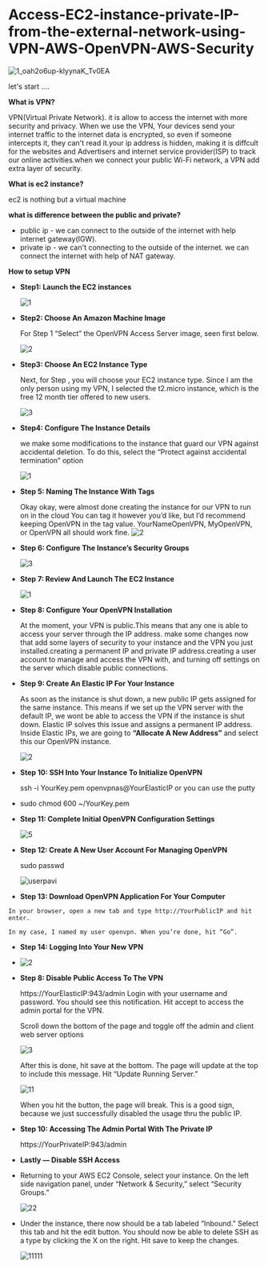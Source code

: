 # **Access-EC2-instance-private-IP-from-the-external-network-using-VPN-AWS-OpenVPN-AWS-Security**

![1_oah2o6up-klyynaK_Tv0EA](https://github.com/Pavithra1640/Deploying-a-Portfolio-on-AWS-S3-using-GitHub-Actions-/assets/165140491/adf78d82-48b6-4547-aa63-2ad09c805757)

let's start ....

**What is VPN?**

VPN(Virtual Private Network). it is allow to access the internet with more security and privacy. When we use the VPN, Your devices send your internet traffic to the internet data is encrypted, so even if someone intercepts it, they can't read it.your ip address is hidden, making it is diffcult for the websites and Advertisers and internet service provider(ISP) to track our online activities.when we connect your public Wi-Fi network, a VPN add extra layer of security.

**What is ec2 instance?**

ec2 is nothing but a virtual machine

**what is difference between the public and private?**

- public ip - we can connect to the outside of the internet with help internet gateway(IGW).
- private ip - we can't connecting to the outside of the internet. we can connect the internet with help of NAT gateway.
  
**How to setup VPN**
  
  - **Step1: Launch the EC2 instances**
    
    ![1](https://github.com/Pavithra1640/Deploying-a-Portfolio-on-AWS-S3-using-GitHub-Actions-/assets/165140491/e17e39ea-2dd8-453b-ada0-7ed764ca5f2d)
    
  - **Step2: Choose An Amazon Machine Image**
    
    For Step 1 “Select” the OpenVPN Access Server image, seen first below.
    
    ![2](https://github.com/Pavithra1640/Deploying-a-Portfolio-on-AWS-S3-using-GitHub-Actions-/assets/165140491/faffa42d-c217-4d7e-812e-917db3a417ac)
    

  - **Step3: Choose An EC2 Instance Type**
    
    Next, for Step , you will choose your EC2 instance type. Since I am the only person using my VPN, I selected the t2.micro instance, which is the free 12 month 
    tier offered to new 
    users.
    
    ![3](https://github.com/Pavithra1640/Deploying-a-Portfolio-on-AWS-S3-using-GitHub-Actions-/assets/165140491/ed64641f-df53-47ee-af19-cfb733974a81)
    
  - **Step4: Configure The Instance Details**
    
    we make some modifications to the instance that guard our VPN against accidental deletion. To do this, select the “Protect against accidental termination” option
    
    ![1](https://github.com/Pavithra1640/Deploying-a-Portfolio-on-AWS-S3-using-GitHub-Actions-/assets/165140491/cb04296b-eff1-479a-b134-03e1b0ed63b3)

  - **Step 5: Naming The Instance With Tags**
    
    Okay okay, were almost done creating the instance for our VPN to run on in the cloud
    You can tag it however you’d like, but I’d recommend keeping OpenVPN in the tag value. YourNameOpenVPN, MyOpenVPN, or OpenVPN all should work fine.
    ![2](https://github.com/Pavithra1640/Deploying-a-Portfolio-on-AWS-S3-using-GitHub-Actions-/assets/165140491/d9779f62-97a2-4441-892b-d5048aa31fc9)

  - **Step 6: Configure The Instance’s Security Groups**
    
    ![3](https://github.com/Pavithra1640/Deploying-a-Portfolio-on-AWS-S3-using-GitHub-Actions-/assets/165140491/375dd747-4d4d-4b5a-b31e-21f156a0bb53)
    
  - **Step 7: Review And Launch The EC2 Instance**
    
     ![1](https://github.com/Pavithra1640/Deploying-a-Portfolio-on-AWS-S3-using-GitHub-Actions-/assets/165140491/19393169-a9cb-49bf-8548-4014d71584c2)
    
  - **Step 8: Configure Your OpenVPN Installation**
    
    At the moment, your VPN is public.This means that any one is able to access your server through the IP address.
    make some changes now that add some layers of security to your instance and the VPN you just installed.creating a permanent IP and private IP address.creating a 
    user account to manage and access the VPN with, and turning off settings on the server which disable public connections.
    
  - **Step 9: Create An Elastic IP For Your Instance**
    
    As soon as the instance is shut down, a new public IP gets assigned for the same instance. This means if we set up the VPN server with the default IP, we wont be 
    able to access the 
    VPN if the instance is shut down. Elastic IP solves this issue and assigns a permanent IP address.
    Inside Elastic IPs, we are going to **“Allocate A New Address”** and select this our OpenVPN instance.
    
    ![2](https://github.com/Pavithra1640/Deploying-a-Portfolio-on-AWS-S3-using-GitHub-Actions-/assets/165140491/64bf374e-15b3-42e7-901b-4bec0ce45277)
    
  - **Step 10: SSH Into Your Instance To Initialize OpenVPN**
    
    ssh -i YourKey.pem openvpnas@YourElasticIP
    or
    you can use the putty
   - sudo chmod 600 ~/YourKey.pem
     
  - **Step 11: Complete Initial OpenVPN Configuration Settings**
    
    ![5](https://github.com/Pavithra1640/Deploying-a-Portfolio-on-AWS-S3-using-GitHub-Actions-/assets/165140491/94ec3df6-33d0-432b-b99e-8dffd80d24e5)
    
  - **Step 12: Create A New User Account For Managing OpenVPN**
    
    sudo passwd <your password>

    ![userpavi](https://github.com/Pavithra1640/Deploying-a-Portfolio-on-AWS-S3-using-GitHub-Actions-/assets/165140491/c8a52743-4c01-41b9-b1f0-a9045664537a)

   - **Step 13: Download OpenVPN Application For Your Computer**
    
    In your browser, open a new tab and type http://YourPublicIP and hit enter.
    
    In my case, I named my user openvpn. When you’re done, hit “Go”.
    
  - **Step 14: Logging Into Your New VPN**
    
  - ![2](https://github.com/Pavithra1640/Deploying-a-Portfolio-on-AWS-S3-using-GitHub-Actions-/assets/165140491/5bb218fd-a2d6-47fa-afe8-1ed12cd505b8)

  - **Step 8: Disable Public Access To The VPN**
    
    https://YourElasticIP:943/admin
    Login with your username and password. You should see this notification. Hit accept to access the admin portal for the VPN.

    Scroll down the bottom of the page and toggle off the admin and client web server options
    
    ![3](https://github.com/Pavithra1640/Deploying-a-Portfolio-on-AWS-S3-using-GitHub-Actions-/assets/165140491/227cbd15-22c7-4055-864b-4ab3e6b963b2)

    After this is done, hit save at the bottom. The page will update at the top to include this message. Hit “Update Running Server.”
    
    ![11](https://github.com/Pavithra1640/Deploying-a-Portfolio-on-AWS-S3-using-GitHub-Actions-/assets/165140491/e2931c5f-e9a3-4db2-b102-0a5c18fb48c3)
    
    When you hit the button, the page will break. This is a good sign, because we just successfully disabled the usage thru the public IP.
    
  - **Step 10: Accessing The Admin Portal With The Private IP**
  
    https://YourPrivateIP:943/admin
  
  - **Lastly — Disable SSH Access**
    
  - Returning to your AWS EC2 Console, select your instance. On the left side navigation panel, under “Network & Security,” select “Security Groups.”
    
    ![22](https://github.com/Pavithra1640/Deploying-a-Portfolio-on-AWS-S3-using-GitHub-Actions-/assets/165140491/34fa796d-6953-4086-9e18-f10465d28214)

  - Under the instance, there now should be a tab labeled “Inbound.” Select this tab and hit the edit button. You should now be able to delete SSH as a type by 
    clicking the X on the 
    right. Hit save to keep the changes.
    
    ![11111](https://github.com/Pavithra1640/Deploying-a-Portfolio-on-AWS-S3-using-GitHub-Actions-/assets/165140491/30edbf70-be52-4124-bb13-1ca41e75d0f8)
    



